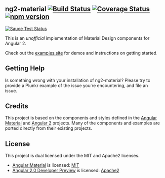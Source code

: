 ng2-material [![Build Status](https://travis-ci.org/justindujardin/ng2-material.svg?branch=master)](https://travis-ci.org/justindujardin/ng2-material) [![Coverage Status](https://coveralls.io/repos/justindujardin/ng2-material/badge.svg?branch=master&service=github)](https://coveralls.io/github/justindujardin/ng2-material?branch=master) [![npm version](https://badge.fury.io/js/ng2-material.svg)](http://badge.fury.io/js/ng2-material)
---
[![Sauce Test Status](https://saucelabs.com/browser-matrix/ng2material.svg)](https://saucelabs.com/u/ng2material)

This is an *unofficial* implementation of Material Design components for Angular 2.

Check out the [examples site](https://justindujardin.github.io/ng2-material/) for demos and instructions on getting started.

## Getting Help

Is something wrong with your installation of ng2-material? Please try to provide a Plunkr example of the issue you're 
encountering, and file an issue.

## Credits 

This project is based on the components and styles defined in the 
[Angular Material](https://github.com/angular/material) and [Angular 2](https://github.com/angular/angular) projects. 
Many of the components and examples are ported directly from their existing projects.

## License 

This project is dual licensed under the MIT and Apache2 licenses.

- [Angular Material](https://github.com/angular/material) is licensed: [MIT](https://github.com/angular/material/blob/master/LICENSE)
- [Angular 2.0 Developer Preview](https://github.com/angular/angular) is licensed: [Apache2](https://github.com/angular/angular/blob/master/LICENSE)
